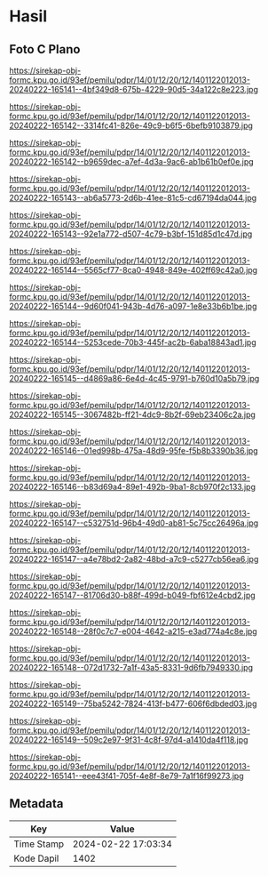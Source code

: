 # Hasil

## Foto C Plano

https://sirekap-obj-formc.kpu.go.id/93ef/pemilu/pdpr/14/01/12/20/12/1401122012013-20240222-165141--4bf349d8-675b-4229-90d5-34a122c8e223.jpg

https://sirekap-obj-formc.kpu.go.id/93ef/pemilu/pdpr/14/01/12/20/12/1401122012013-20240222-165142--3314fc41-826e-49c9-b6f5-6befb9103879.jpg

https://sirekap-obj-formc.kpu.go.id/93ef/pemilu/pdpr/14/01/12/20/12/1401122012013-20240222-165142--b9659dec-a7ef-4d3a-9ac6-ab1b61b0ef0e.jpg

https://sirekap-obj-formc.kpu.go.id/93ef/pemilu/pdpr/14/01/12/20/12/1401122012013-20240222-165143--ab6a5773-2d6b-41ee-81c5-cd67194da044.jpg

https://sirekap-obj-formc.kpu.go.id/93ef/pemilu/pdpr/14/01/12/20/12/1401122012013-20240222-165143--92e1a772-d507-4c79-b3bf-151d85d1c47d.jpg

https://sirekap-obj-formc.kpu.go.id/93ef/pemilu/pdpr/14/01/12/20/12/1401122012013-20240222-165144--5565cf77-8ca0-4948-849e-402ff69c42a0.jpg

https://sirekap-obj-formc.kpu.go.id/93ef/pemilu/pdpr/14/01/12/20/12/1401122012013-20240222-165144--9d60f041-943b-4d76-a097-1e8e33b6b1be.jpg

https://sirekap-obj-formc.kpu.go.id/93ef/pemilu/pdpr/14/01/12/20/12/1401122012013-20240222-165144--5253cede-70b3-445f-ac2b-6aba18843ad1.jpg

https://sirekap-obj-formc.kpu.go.id/93ef/pemilu/pdpr/14/01/12/20/12/1401122012013-20240222-165145--d4869a86-6e4d-4c45-9791-b760d10a5b79.jpg

https://sirekap-obj-formc.kpu.go.id/93ef/pemilu/pdpr/14/01/12/20/12/1401122012013-20240222-165145--3067482b-ff21-4dc9-8b2f-69eb23406c2a.jpg

https://sirekap-obj-formc.kpu.go.id/93ef/pemilu/pdpr/14/01/12/20/12/1401122012013-20240222-165146--01ed998b-475a-48d9-95fe-f5b8b3390b36.jpg

https://sirekap-obj-formc.kpu.go.id/93ef/pemilu/pdpr/14/01/12/20/12/1401122012013-20240222-165146--b83d69a4-89e1-492b-9ba1-8cb970f2c133.jpg

https://sirekap-obj-formc.kpu.go.id/93ef/pemilu/pdpr/14/01/12/20/12/1401122012013-20240222-165147--c532751d-96b4-49d0-ab81-5c75cc26496a.jpg

https://sirekap-obj-formc.kpu.go.id/93ef/pemilu/pdpr/14/01/12/20/12/1401122012013-20240222-165147--a4e78bd2-2a82-48bd-a7c9-c5277cb56ea6.jpg

https://sirekap-obj-formc.kpu.go.id/93ef/pemilu/pdpr/14/01/12/20/12/1401122012013-20240222-165147--81706d30-b88f-499d-b049-fbf612e4cbd2.jpg

https://sirekap-obj-formc.kpu.go.id/93ef/pemilu/pdpr/14/01/12/20/12/1401122012013-20240222-165148--28f0c7c7-e004-4642-a215-e3ad774a4c8e.jpg

https://sirekap-obj-formc.kpu.go.id/93ef/pemilu/pdpr/14/01/12/20/12/1401122012013-20240222-165148--072d1732-7a1f-43a5-8331-9d6fb7949330.jpg

https://sirekap-obj-formc.kpu.go.id/93ef/pemilu/pdpr/14/01/12/20/12/1401122012013-20240222-165149--75ba5242-7824-413f-b477-606f6dbded03.jpg

https://sirekap-obj-formc.kpu.go.id/93ef/pemilu/pdpr/14/01/12/20/12/1401122012013-20240222-165149--509c2e97-9f31-4c8f-97d4-a1410da4f118.jpg

https://sirekap-obj-formc.kpu.go.id/93ef/pemilu/pdpr/14/01/12/20/12/1401122012013-20240222-165141--eee43f41-705f-4e8f-8e79-7a1f16f99273.jpg


## Metadata

| Key        | Value               |
| ---------- | ------------------- |
| Time Stamp | 2024-02-22 17:03:34 |
| Kode Dapil | 1402                |



